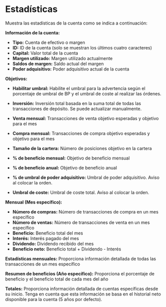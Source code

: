 # **Estadísticas**

Muestra las estadísticas de la cuenta como se indica a continuación:

**Información de la cuenta:**
- **Tipo:** Cuenta de efectivo o margen
- **ID:** ID de la cuenta (solo se muestran los últimos cuatro caracteres)
- **Capital:** Valor total de la cuenta
- **Margen utilizado:** Margen utilizado actualmente
- **Saldos de margen:** Saldo actual del margen
- **Poder adquisitivo:** Poder adquisitivo actual de la cuenta

**Objetivos:**
- **Habilitar umbral:** Habilite el umbral para la advertencia según el porcentaje de umbral de BP y el umbral de coste al realizar las órdenes.
- **Inversión:** Inversión total basada en la suma total de todas las transacciones de depósito. Se puede actualizar manualmente.

- **Venta mensual:** Transacciones de venta objetivo esperadas y objetivo para el mes
- **Compra mensual:** Transacciones de compra objetivo esperadas y objetivo para el mes
- **Tamaño de la cartera:** Número de posiciones objetivo en la cartera
- **% de beneficio mensual:** Objetivo de beneficio mensual
- **% de beneficio anual:** Objetivo de beneficio anual
- **% de umbral de poder adquisitivo:** Umbral de poder adquisitivo. Aviso al colocar la orden.
- **Umbral de coste:** Umbral de coste total. Aviso al colocar la orden.

**Mensual (Mes específico):**
- **Número de compras:** Número de transacciones de compra en un mes específico
- **Número de ventas:** Número de transacciones de venta en un mes específico
- **Beneficio:** Beneficio total del mes
- **Interés:** Interés pagado del mes
- **Dividendo:** Dividendo recibido del mes
- **Beneficio neto:** Beneficio total + Dividendo - Interés

**Estadísticas mensuales:**
Proporciona información detallada de todas las transacciones de un mes específico

**Resumen de beneficios (Año específico):**
Proporciona el porcentaje de beneficio y el beneficio total de cada mes del año

**Totales:**
Proporciona información detallada de cuentas específicas desde su inicio.
Tenga en cuenta que esta información se basa en el historial neto disponible para la cuenta (5 años por defecto).

